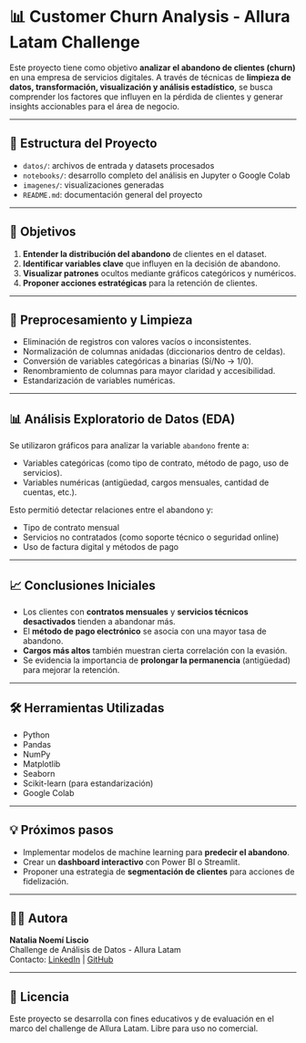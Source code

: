 # 📊 Customer Churn Analysis - Allura Latam Challenge

Este proyecto tiene como objetivo **analizar el abandono de clientes (churn)** en una empresa de servicios digitales. A través de técnicas de **limpieza de datos, transformación, visualización y análisis estadístico**, se busca comprender los factores que influyen en la pérdida de clientes y generar insights accionables para el área de negocio.

---

## 📁 Estructura del Proyecto

- `datos/`: archivos de entrada y datasets procesados
- `notebooks/`: desarrollo completo del análisis en Jupyter o Google Colab
- `imagenes/`: visualizaciones generadas
- `README.md`: documentación general del proyecto

---

## 🧠 Objetivos

1. **Entender la distribución del abandono** de clientes en el dataset.
2. **Identificar variables clave** que influyen en la decisión de abandono.
3. **Visualizar patrones** ocultos mediante gráficos categóricos y numéricos.
4. **Proponer acciones estratégicas** para la retención de clientes.

---

## 🧼 Preprocesamiento y Limpieza

- Eliminación de registros con valores vacíos o inconsistentes.
- Normalización de columnas anidadas (diccionarios dentro de celdas).
- Conversión de variables categóricas a binarias (Sí/No → 1/0).
- Renombramiento de columnas para mayor claridad y accesibilidad.
- Estandarización de variables numéricas.

---

## 📊 Análisis Exploratorio de Datos (EDA)

Se utilizaron gráficos para analizar la variable `abandono` frente a:

- Variables categóricas (como tipo de contrato, método de pago, uso de servicios).
- Variables numéricas (antigüedad, cargos mensuales, cantidad de cuentas, etc.).

Esto permitió detectar relaciones entre el abandono y:

- Tipo de contrato mensual
- Servicios no contratados (como soporte técnico o seguridad online)
- Uso de factura digital y métodos de pago

---

## 📈 Conclusiones Iniciales

- Los clientes con **contratos mensuales** y **servicios técnicos desactivados** tienden a abandonar más.
- El **método de pago electrónico** se asocia con una mayor tasa de abandono.
- **Cargos más altos** también muestran cierta correlación con la evasión.
- Se evidencia la importancia de **prolongar la permanencia** (antigüedad) para mejorar la retención.

---

## 🛠 Herramientas Utilizadas

- Python
- Pandas
- NumPy
- Matplotlib
- Seaborn
- Scikit-learn (para estandarización)
- Google Colab

---

## 💡 Próximos pasos

- Implementar modelos de machine learning para **predecir el abandono**.
- Crear un **dashboard interactivo** con Power BI o Streamlit.
- Proponer una estrategia de **segmentación de clientes** para acciones de fidelización.

---

## 🙋‍♀️ Autora

**Natalia Noemí Liscio**  
Challenge de Análisis de Datos - Allura Latam  
Contacto: [LinkedIn]((https://www.linkedin.com/in/natalialiscio/)) | [GitHub](https://github.com/NataliaLiscio1985) 

---

## 📝 Licencia

Este proyecto se desarrolla con fines educativos y de evaluación en el marco del challenge de Allura Latam. Libre para uso no comercial.

